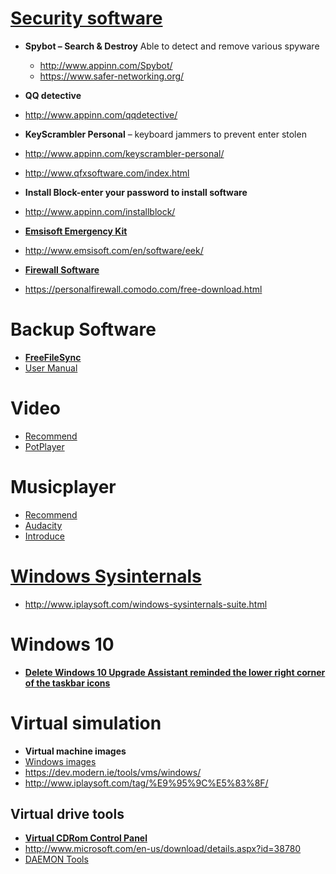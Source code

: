 # [Security software](http://love.appinn.com/#Antivirus)
* **Spybot – Search & Destroy** Able to detect and remove various spyware
  * http://www.appinn.com/Spybot/
  * https://www.safer-networking.org/
  
* __QQ detective__
 * http://www.appinn.com/qqdetective/

* __KeyScrambler Personal__ – keyboard jammers to prevent enter stolen
 * http://www.appinn.com/keyscrambler-personal/
 * http://www.qfxsoftware.com/index.html
* __Install Block-enter your password to install software__
 * http://www.appinn.com/installblock/

* __[Emsisoft Emergency Kit](http://baike.baidu.com/link?url=8Di6-6L2Zx6DnYnEQzFq2ww1g8rMmb7If7cq3fMlt-bJGQq1IlSEWqcZMdE0ouIAgYnSvrHrjK3KMgu_XEsYWTZB9AvCMYKhE8D5YnC78h_)__
 * http://www.emsisoft.com/en/software/eek/
 
* __[Firewall Software](http://www.zonealarm.com/software/free-firewall)__
 * https://personalfirewall.comodo.com/free-download.html
 

# Backup Software
  * __[FreeFileSync](http://www.freefilesync.org/)__
   * [User Manual](http://wenku.baidu.com/view/8e794b1055270722192ef781.html?re=view)

 # __Video__
  * [Recommend](http://love.appinn.com/#video)
  * [PotPlayer](http://tvpot.daum.net/application/PotPlayer.do)
 # __Musicplayer__
  * [Recommend](http://love.appinn.com/#musicplayer)
  * [Audacity](http://web.audacityteam.org/download/)
   * [Introduce](http://baike.baidu.com/link?url=6Acd3r41ltceJ1ZSQLdlrnmOttBfVXuhDL-x8ux4XhuSQlbZU3UAThns9iJ4-mf7JfbFTHC-X_aQH5Ysniz4D_)
# [Windows Sysinternals](https://technet.microsoft.com/en-us/sysinternals/bb842062) 
 * http://www.iplaysoft.com/windows-sysinternals-suite.html
 
# Windows 10
 * __[Delete Windows 10 Upgrade Assistant reminded the lower right corner of the taskbar icons](http://www.iplaysoft.com/p/remove-win10-update-notification)__
 
# Virtual simulation
 * __Virtual machine images__
  * [Windows images](http://www.iplaysoft.com/windows-test-vms.html)
   * https://dev.modern.ie/tools/vms/windows/
 * http://www.iplaysoft.com/tag/%E9%95%9C%E5%83%8F/
## Virtual drive tools
 * __[Virtual CDRom Control Panel](http://www.iplaysoft.com/virtual-cdrom-control-panel.html)__
  *  http://www.microsoft.com/en-us/download/details.aspx?id=38780
 * [DAEMON Tools](http://www.iplaysoft.com/daemon-tools-lite.html)



